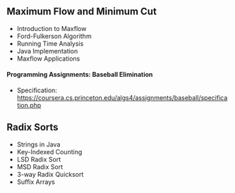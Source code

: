 ## Maximum Flow and Minimum Cut
- Introduction to Maxflow
- Ford-Fulkerson Algorithm
- Running Time Analysis
- Java Implementation
- Maxflow Applications

#### Programming Assignments: Baseball Elimination
- Specification: https://coursera.cs.princeton.edu/algs4/assignments/baseball/specification.php

## Radix Sorts
- Strings in Java
- Key-Indexed Counting
- LSD Radix Sort
- MSD Radix Sort
- 3-way Radix Quicksort
- Suffix Arrays
